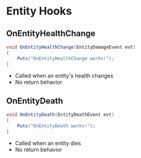 # Entity Hooks

## OnEntityHealthChange

``` csharp
void OnEntityHealthChange(EntityDamageEvent evt)
{
    Puts("OnEntityHealthChange works!");
}
```

 * Called when an entity's health changes
 * No return behavior

## OnEntityDeath

``` csharp
void OnEntityDeath(EntityDeathEvent evt)
{
    Puts("OnEntityDeath works!");
}
```

 * Called when an entity dies
 * No return behavior
